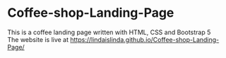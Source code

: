 # Coffee-shop-Landing-Page
This is a coffee landing page written with HTML, CSS and Bootstrap 5    
The website is live at https://lindaislinda.github.io/Coffee-shop-Landing-Page/
